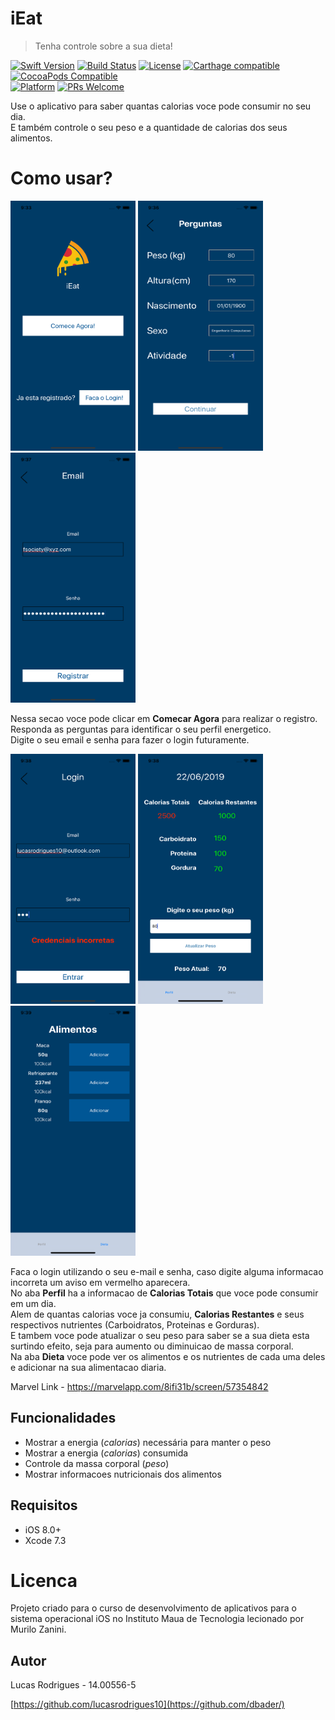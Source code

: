 # iEat
> Tenha controle sobre a sua dieta!

[![Swift Version][swift-image]][swift-url]
[![Build Status][travis-image]][travis-url]
[![License][license-image]][license-url]
[![Carthage compatible](https://img.shields.io/badge/Carthage-compatible-4BC51D.svg?style=flat)](https://github.com/Carthage/Carthage)
[![CocoaPods Compatible](https://img.shields.io/cocoapods/v/EZSwiftExtensions.svg)](https://img.shields.io/cocoapods/v/LFAlertController.svg)  
[![Platform](https://img.shields.io/cocoapods/p/LFAlertController.svg?style=flat)](http://cocoapods.org/pods/LFAlertController)
[![PRs Welcome](https://img.shields.io/badge/PRs-welcome-brightgreen.svg?style=flat-square)](http://makeapullrequest.com)

Use o aplicativo para saber quantas calorias voce pode consumir no seu dia. <br>
E também controle o seu peso e a quantidade de calorias dos seus alimentos.

# Como usar?

<p float="left"> 
  <img src="pagina_inicial.png" width="200" height="400"/>
  <img src="perguntas.png" width="200" height="400"/>
  <img src="registrar_email.png" width="200" height="400"/>
</p>

<p>
Nessa secao voce pode clicar em <b>Comecar Agora</b> para realizar o registro. <br>
Responda as perguntas para identificar o seu perfil energetico. <br>
Digite o seu email e senha para fazer o login futuramente. <br>
</p>

<p float="left"> 
  <img src="login.png" width="200" height="400"/>
  <img src="perfil.png" width="200" height="400"/>
  <img src="alimentos.png" width="200" height="400"/>
</p>

<p>
Faca o login utilizando o seu e-mail e senha, caso digite alguma informacao incorreta um aviso em vermelho aparecera.  <br>
No aba <b>Perfil</b> ha a informacao de <b>Calorias Totais</b> que voce pode consumir em um dia. <br>
  Alem de quantas calorias voce ja consumiu, <b> Calorias Restantes</b> e seus respectivos nutrientes (Carboidratos, Proteinas e Gorduras). <br>
E tambem voce pode atualizar o seu peso para saber se a sua dieta esta surtindo efeito, seja para aumento ou diminuicao de massa corporal. <br>
Na aba <b>Dieta</b> voce pode ver os alimentos e os nutrientes de cada uma deles e adicionar na sua alimentacao diaria.
</p>

Marvel Link - https://marvelapp.com/8ifi31b/screen/57354842

## Funcionalidades

- Mostrar a energia (<i>calorias</i>) necessária para manter o peso
- Mostrar a energia (<i>calorias</i>) consumida
- Controle da massa corporal (<i>peso</i>)
- Mostrar informacoes nutricionais dos alimentos

## Requisitos

- iOS 8.0+
- Xcode 7.3

# Licenca

Projeto criado para o curso de desenvolvimento de aplicativos para o sistema operacional iOS no Instituto Maua de Tecnologia lecionado por Murilo Zanini. 

## Autor

Lucas Rodrigues - 14.00556-5

[https://github.com/lucasrodrigues10](https://github.com/dbader/)

[swift-image]:https://img.shields.io/badge/swift-4.0-orange.svg
[swift-url]: https://swift.org/
[license-image]: https://img.shields.io/badge/License-MIT-blue.svg
[license-url]: LICENSE
[travis-image]: https://img.shields.io/travis/dbader/node-datadog-metrics/master.svg?style=flat-square
[travis-url]: https://travis-ci.org/dbader/node-datadog-metrics
[codebeat-image]: https://codebeat.co/badges/c19b47ea-2f9d-45df-8458-b2d952fe9dad
[codebeat-url]: https://codebeat.co/projects/github-com-vsouza-awesomeios-com
